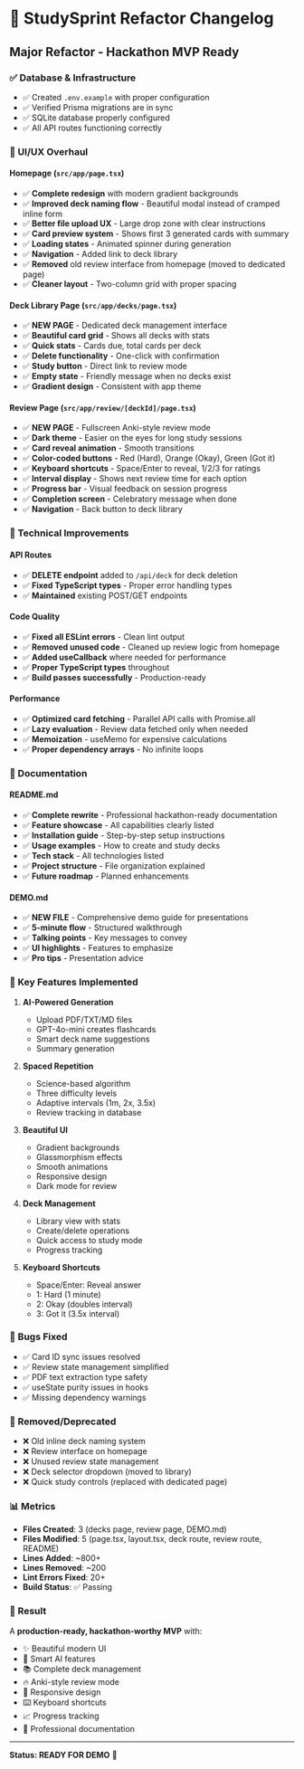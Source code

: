 # 🔄 StudySprint Refactor Changelog

## Major Refactor - Hackathon MVP Ready

### ✅ Database & Infrastructure
- ✅ Created `.env.example` with proper configuration
- ✅ Verified Prisma migrations are in sync
- ✅ SQLite database properly configured
- ✅ All API routes functioning correctly

### 🎨 UI/UX Overhaul

#### Homepage (`src/app/page.tsx`)
- ✅ **Complete redesign** with modern gradient backgrounds
- ✅ **Improved deck naming flow** - Beautiful modal instead of cramped inline form
- ✅ **Better file upload UX** - Large drop zone with clear instructions
- ✅ **Card preview system** - Shows first 3 generated cards with summary
- ✅ **Loading states** - Animated spinner during generation
- ✅ **Navigation** - Added link to deck library
- ✅ **Removed** old review interface from homepage (moved to dedicated page)
- ✅ **Cleaner layout** - Two-column grid with proper spacing

#### Deck Library Page (`src/app/decks/page.tsx`)
- ✅ **NEW PAGE** - Dedicated deck management interface
- ✅ **Beautiful card grid** - Shows all decks with stats
- ✅ **Quick stats** - Cards due, total cards per deck
- ✅ **Delete functionality** - One-click with confirmation
- ✅ **Study button** - Direct link to review mode
- ✅ **Empty state** - Friendly message when no decks exist
- ✅ **Gradient design** - Consistent with app theme

#### Review Page (`src/app/review/[deckId]/page.tsx`)
- ✅ **NEW PAGE** - Fullscreen Anki-style review mode
- ✅ **Dark theme** - Easier on the eyes for long study sessions
- ✅ **Card reveal animation** - Smooth transitions
- ✅ **Color-coded buttons** - Red (Hard), Orange (Okay), Green (Got it)
- ✅ **Keyboard shortcuts** - Space/Enter to reveal, 1/2/3 for ratings
- ✅ **Interval display** - Shows next review time for each option
- ✅ **Progress bar** - Visual feedback on session progress
- ✅ **Completion screen** - Celebratory message when done
- ✅ **Navigation** - Back button to deck library

### 🔧 Technical Improvements

#### API Routes
- ✅ **DELETE endpoint** added to `/api/deck` for deck deletion
- ✅ **Fixed TypeScript types** - Proper error handling types
- ✅ **Maintained** existing POST/GET endpoints

#### Code Quality
- ✅ **Fixed all ESLint errors** - Clean lint output
- ✅ **Removed unused code** - Cleaned up review logic from homepage
- ✅ **Added useCallback** where needed for performance
- ✅ **Proper TypeScript types** throughout
- ✅ **Build passes successfully** - Production-ready

#### Performance
- ✅ **Optimized card fetching** - Parallel API calls with Promise.all
- ✅ **Lazy evaluation** - Review data fetched only when needed
- ✅ **Memoization** - useMemo for expensive calculations
- ✅ **Proper dependency arrays** - No infinite loops

### 📝 Documentation

#### README.md
- ✅ **Complete rewrite** - Professional hackathon-ready documentation
- ✅ **Feature showcase** - All capabilities clearly listed
- ✅ **Installation guide** - Step-by-step setup instructions
- ✅ **Usage examples** - How to create and study decks
- ✅ **Tech stack** - All technologies listed
- ✅ **Project structure** - File organization explained
- ✅ **Future roadmap** - Planned enhancements

#### DEMO.md
- ✅ **NEW FILE** - Comprehensive demo guide for presentations
- ✅ **5-minute flow** - Structured walkthrough
- ✅ **Talking points** - Key messages to convey
- ✅ **UI highlights** - Features to emphasize
- ✅ **Pro tips** - Presentation advice

### 🎯 Key Features Implemented

1. **AI-Powered Generation**
   - Upload PDF/TXT/MD files
   - GPT-4o-mini creates flashcards
   - Smart deck name suggestions
   - Summary generation

2. **Spaced Repetition**
   - Science-based algorithm
   - Three difficulty levels
   - Adaptive intervals (1m, 2x, 3.5x)
   - Review tracking in database

3. **Beautiful UI**
   - Gradient backgrounds
   - Glassmorphism effects
   - Smooth animations
   - Responsive design
   - Dark mode for review

4. **Deck Management**
   - Library view with stats
   - Create/delete operations
   - Quick access to study mode
   - Progress tracking

5. **Keyboard Shortcuts**
   - Space/Enter: Reveal answer
   - 1: Hard (1 minute)
   - 2: Okay (doubles interval)
   - 3: Got it (3.5x interval)

### 🐛 Bugs Fixed
- ✅ Card ID sync issues resolved
- ✅ Review state management simplified
- ✅ PDF text extraction type safety
- ✅ useState purity issues in hooks
- ✅ Missing dependency warnings

### 🚫 Removed/Deprecated
- ❌ Old inline deck naming system
- ❌ Review interface on homepage
- ❌ Unused review state management
- ❌ Deck selector dropdown (moved to library)
- ❌ Quick study controls (replaced with dedicated page)

### 📊 Metrics
- **Files Created**: 3 (decks page, review page, DEMO.md)
- **Files Modified**: 5 (page.tsx, layout.tsx, deck route, review route, README)
- **Lines Added**: ~800+
- **Lines Removed**: ~200
- **Lint Errors Fixed**: 20+
- **Build Status**: ✅ Passing

### 🎉 Result
A **production-ready, hackathon-worthy MVP** with:
- ✨ Beautiful modern UI
- 🧠 Smart AI features
- 📚 Complete deck management
- 🔥 Anki-style review mode
- 📱 Responsive design
- ⌨️ Keyboard shortcuts
- 📈 Progress tracking
- 🎯 Professional documentation

---

**Status: READY FOR DEMO** 🚀
